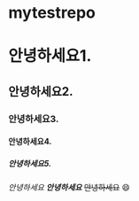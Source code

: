 # mytestrepo

# 안녕하세요1.
## 안녕하세요2.
### 안녕하세요3.
#### 안녕하세요4.
##### 안녕하세요5.

*안녕하세요*
***안녕하세요***
~~안녕하세요~~
😄

